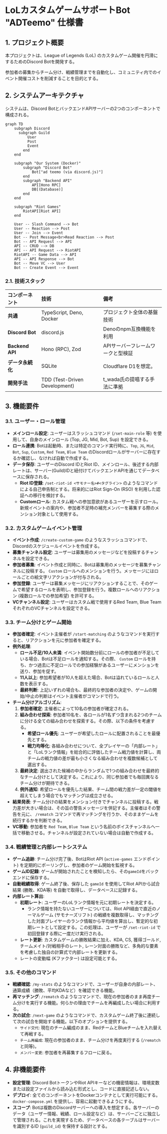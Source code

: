 # LoLカスタムゲームサポートBot "ADTeemo" 仕様書

## 1. プロジェクト概要

本プロジェクトは、League of Legends (LoL) のカスタムゲーム開催を円滑にするためのDiscord Botを開発する。

参加者の募集からチーム分け、戦績管理までを自動化し、コミュニティ内でのイベント開催コストを削減することを目的とする。

## 2. システムアーキテクチャ

システムは、Discord BotとバックエンドAPIサーバーの2つのコンポーネントで構成される。

```mermaid
graph TD
    subgraph Discord
      subgraph Guild
          User
          Post
          Event
        end
    end

    subgraph "Our System (Docker)"
        subgraph "Discord Bot"
            Bot["ad teemo (via discord.js)"]
        end
        subgraph "Backend API"
            API[Hono RPC]
            DB[(Database)]
        end
    end

    subgraph "Riot Games"
        RiotAPI[Riot API]
    end

    User -- Slash Command --> Bot
    User -- Reaction --> Post
    User -- Join --> Event
    Bot -- Post Message<br>Read Reaction --> Post
    Bot -- API Request --> API
    API -- CRUD --> DB
    API -- API Request --> RiotAPI
    RiotAPI -- Game Data --> API
    API -- API Response --> Bot
    Bot -- Move VC --> User
    Bot -- Create Event --> Event
```

### 2.1. 技術スタック

| コンポーネント   | 技術                          | 備考                              |
| :--------------- | :---------------------------- | :-------------------------------- |
| **共通**         | TypeScript, Deno, Docker      | プロジェクト全体の基盤技術        |
| **Discord Bot**  | discord.js                    | Denoのnpm互換機能を利用           |
| **Backend API**  | Hono (RPC), Zod               | APIサーバーフレームワークと型検証 |
| **データ永続化** | SQLite                        | Cloudflare D1を想定。             |
| **開発手法**     | TDD (Test-Driven Development) | t_wada氏の提唱する手法に準拠      |

## 3. 機能要件

### 3.1. ユーザー・ロール管理

- **メインロール設定**: ユーザーはスラッシュコマンド (`/set-main-role` 等) を使用して、自身のメインロール (Top, JG, Mid, Bot, Sup) を設定できる。
- **ロール連携**: Botは起動時、または特定のコマンド実行時に、`Top`, `JG`, `Mid`, `Bot`, `Sup`, `Custom`, `Red Team`, `Blue Team` のDiscordロールがサーバーに存在するか確認し、なければ自動で作成する。
- **データ保存**: ユーザーのDiscord IDとRiot ID、メインロール、後述する内部レートは、サーバー(Guild)IDと紐付けてバックエンドAPIを通じてデータベースに保存される。
  - **Riot ID登録**: `/set-riot-id <サモナー名>#<タグライン>` のようなコマンドによる自己申告制とする。将来的にはRiot Sign-On (RSO) を利用した認証への移行を検討する。
  - **Customロール**: カスタム戦への参加意欲があるユーザーを示すロール。新規イベントの案内や、参加者不足時の補充メンバーを募集する際のメンション対象として使用する。

### 3.2. カスタムゲームイベント管理

- **イベント作成**: `/create-custom-game` のようなスラッシュコマンドで、Discordのスケジュールイベントを作成する。
- **募集チャンネル設定**: ユーザーは募集用のメッセージなどを投稿するチャンネルを設定できる。
- **参加者募集**: イベント作成と同時に、Botは募集用のメッセージを募集チャンネルに投稿する。 `Custom` ロールへのメンションを行う。メッセージにはロールごとの絵文字リアクションが付与される。
- **参加登録**: ユーザーは募集メッセージにリアクションすることで、そのゲームで希望するロールを表明し、参加登録を行う。複数ロールへのリアクション (複数ロールでの参加希望) を許可する。
- **VCチャンネル設定**: ユーザーはカスタム戦で使用するRed Team, Blue TeamそれぞれのVCチャンネルを設定できる。

### 3.3. チーム分けとゲーム開始

- **参加者確定**: イベント主催者が `/start-matching` のようなコマンドを実行すると、リアクションを元に参加者を確定する。
- **例外処理**:
  - **ロール不足/10人未満**: イベント開始数分前にロールの参加者が不足している場合、Botは不足ロールを通知する。その際、 `Custom` ロールを持ち、かつ過去に不足ロールでの参加経験があるユーザーにメンションを送り、参加を促す。
  - **11人以上**: 参加希望者が10人を超えた場合、Botは溢れているロールと人数を表示する。
  - **最終判断**: 上記いずれの場合も、最終的な参加者の決定や、ゲームの開始/中止の判断はイベント主催者がコマンドで行う。
- **チーム分けアルゴリズム**:
  1. **参加者確定**: 主催者によって10名の参加者が確定される。
  2. **組み合わせ探索**: 参加者10名を、各ロールが1名ずつ含まれる2つのチームに分ける全ての組み合わせを探索する。その際、以下の条件を考慮する。
     - **希望ロール優先**: ユーザーが希望したロールに配置されることを最優先とする。
     - **戦力均等化**: 各組み合わせについて、全プレイヤーの「内部レート」と「LoLランク情報」を総合的に評価したチーム戦力値を計算し、両チームの戦力値の差が最も小さくなる組み合わせを複数候補として選出する。
  3. **最終決定**: 選出された候補の中からランダムで1つの組み合わせを最終的なチーム分けとして決定する。これにより、同じ参加者でも毎回異なるチーム分けが期待できる。
  4. **例外通知**: 希望ロールを優先した結果、チーム間の戦力差が一定の閾値を超えてしまう場合でもマッチングは成立させる。
- **結果発表**: チーム分けの結果をメンション付きでチャンネルに投稿する。戦力差が大きい場合は、その旨の警告メッセージを併記する。主催者はその警告を元に、 `/rematch` コマンドで再マッチングを行うか、そのままゲームを続行するかを判断できる。
- **VC移動**: 参加者を `Red Team`, `Blue Team` という名前のボイスチャンネルへ一括で移動させる。チャンネルが設定されていない場合は自動で作成する。

### 3.4. 戦績管理と内部レートシステム

- **ゲーム追跡**: チーム分け完了後、BotはRiot API (`active-games` エンドポイント) を定期的にポーリングし、参加者のゲーム開始を監視する。
- **ゲームID記録**: ゲームが開始されたことを検知したら、その`gameId`をバックエンドに保存する。
- **自動戦績取得**: ゲーム終了後、保存した `gameId` を使用してRiot APIから試合結果 (勝敗、KDA等) を自動で取得し、データベースに記録する。
- **内部レート算出**:
  - **初期レート**: ユーザーのLoLランク情報を元に初期レートを決定する。
    - ランク情報を持たないユーザーについては、Riot API経由で直近のノーマルゲーム (サモナーズリフト) の戦績を複数取得し、マッチングした対面プレイヤーのランク情報から平均値を算出し、暫定的な初期レートとして設定する。この処理は、ユーザーが `/set-riot-id` で初回登録する際に一度だけ実行される。
  - **レート更新**: カスタムゲームの勝敗結果に加え、KDA, CS, 獲得ゴールド, チームメイト/対戦相手のレート, レーン対面の勝敗など、多角的な要素を考慮した独自の計算式で内部レートを更新する。
  - レートの変動幅 (Kファクター) は設定可能とする。

### 3.5. その他のコマンド

- **戦績確認**: `/my-stats` のようなコマンドで、ユーザーが自身の内部レート、通算成績（勝敗、平均KDAなど）を確認できる機能。
- **再マッチング**: `/rematch` のようなコマンドで、現在の参加者のまま再度チーム分けを実行する機能。何らかの理由でチームを再編成したい場合に利用する。
- **次の試合**: `/next-game` のようなコマンドで、カスタムゲーム終了後に連続して次の試合を開始する機能。以下のオプションを提供する。
  - `サイド交代`: 現在のチーム編成のまま、RedチームとBlueチームを入れ替えて再戦する。
  - `チーム再編成`: 現在の参加者のまま、チーム分けを再度実行する (`/rematch` と同等)。
  - `メンバー変更`: 参加者を再募集するフローに戻る。

## 4. 非機能要件

- **設定管理**: Discord BotトークンやRiot APIキーなどの機密情報は、環境変数または設定ファイルから読み込む形式とし、コードに直接記述しない。
- **デプロイ**: 全てのコンポーネントをDockerコンテナとして実行可能にする。`docker-compose.yml` を提供し、容易に起動できるようにする。
- **スコープ**: Botは複数のDiscordサーバーへの導入を想定する。各サーバーのデータ（ユーザー情報、戦績、ロール設定など）は、サーバーごとに独立して管理される。これを実現するため、データベースの各テーブルはサーバーを識別するID (`guild_id`) を保持する設計とする。
